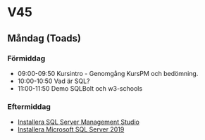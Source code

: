 # V45

## Måndag (Toads)
### Förmiddag
* 09:00-09:50 Kursintro - Genomgång KursPM och bedömning.
* 10:00-10:50 Vad är SQL?
* 11:00-11:50 Demo SQLBolt och w3-schools
### Eftermiddag
* [Installera SQL Server Management Studio](https://docs.microsoft.com/en-us/sql/ssms/download-sql-server-management-studio-ssms?view=sql-server-ver15)
* [Installera Microsoft SQL Server 2019](https://go.microsoft.com/fwlink/?linkid=866662)